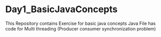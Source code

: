 # Day1_BasicJavaConcepts
This Repository contains Exercise for basic java concepts
Java File has code for Multi threading (Producer consumer synchronization problem)
